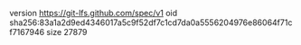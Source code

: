 version https://git-lfs.github.com/spec/v1
oid sha256:83a1a2d9ed4346017a5c9f52df7c1cd7da0a5556204976e86064f71cf7167946
size 27879
